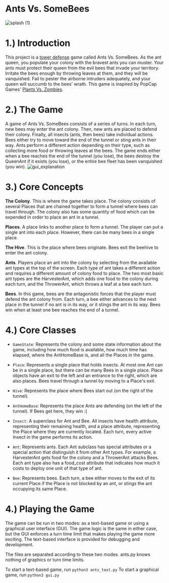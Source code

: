 # Ants Vs. SomeBees
![splash (1)](https://user-images.githubusercontent.com/111802251/204198491-8de5083b-89ff-43f6-b09e-c284d16d64f2.png)
# 1.) Introduction
This project is a [tower defense](https://en.wikipedia.org/wiki/Tower_defense) game called Ants Vs. SomeBees. As the ant queen, you populate your colony with the bravest ants you can muster. Your ants must protect their queen from the evil bees that invade your territory. Irritate the bees enough by throwing leaves at them, and they will be vanquished. Fail to pester the airborne intruders adequately, and your queen will succumb to the bees' wrath. This game is inspired by PopCap Games' [Plants Vs. Zombies](https://www.ea.com/ea-studios/popcap/plants-vs-zombies).
# 2.) The Game
A game of Ants Vs. SomeBees consists of a series of turns. In each turn, new bees may enter the ant colony. Then, new ants are placed to defend their colony. Finally, all insects (ants, then bees) take individual actions. Bees either try to move toward the end of the tunnel or sting ants in their way. Ants perform a different action depending on their type, such as collecting more food or throwing leaves at the bees. The game ends either when a bee reaches the end of the tunnel (you lose), the bees destroy the QueenAnt if it exists (you lose), or the entire bee fleet has been vanquished (you win).
![gui_explanation](https://user-images.githubusercontent.com/111802251/204199268-f27c3fb0-4138-4400-a859-cc36268fe796.png)
# 3.) Core Concepts
**The Colony**. This is where the game takes place. The colony consists of several Places that are chained together to form a tunnel where bees can travel through. The colony also has some quantity of food which can be expended in order to place an ant in a tunnel.

**Places**. A place links to another place to form a tunnel. The player can put a single ant into each place. However, there can be many bees in a single place.

**The Hive**. This is the place where bees originate. Bees exit the beehive to enter the ant colony.

**Ants**. Players place an ant into the colony by selecting from the available ant types at the top of the screen. Each type of ant takes a different action and requires a different amount of colony food to place. The two most basic ant types are the HarvesterAnt, which adds one food to the colony during each turn, and the ThrowerAnt, which throws a leaf at a bee each turn. 

**Bees**. In this game, bees are the antagonistic forces that the player must defend the ant colony from. Each turn, a bee either advances to the next place in the tunnel if no ant is in its way, or it stings the ant in its way. Bees win when at least one bee reaches the end of a tunnel.
# 4.) Core Classes
- `GameState`: Represents the colony and some state information about the game, including how much food is available, how much time has elapsed, where the AntHomeBase is, and all the Places in the game.

- `Place`: Represents a single place that holds insects. At most one Ant can be in a single place, but there can be many Bees in a single place. Place objects have an exit to the left and an entrance to the right, which are also places. Bees travel through a tunnel by moving to a Place's exit.

- `Hive`: Represents the place where Bees start out (on the right of the tunnel).

- `AntHomeBase`: Represents the place Ants are defending (on the left of the tunnel). If Bees get here, they win :(

- `Insect`: A superclass for Ant and Bee. All insects have health attribute, representing their remaining health, and a place attribute, representing the Place where they are currently located. Each turn, every active Insect in the game performs its action.

- `Ant`: Represents ants. Each Ant subclass has special attributes or a special action that distinguish it from other Ant types. For example, a HarvesterAnt gets food for the colony and a ThrowerAnt attacks Bees. Each ant type also has a food_cost attribute that indicates how much it costs to deploy one unit of that type of ant.

- `Bee`: Represents bees. Each turn, a bee either moves to the exit of its current Place if the Place is not blocked by an ant, or stings the ant occupying its same Place.
# 4.) Playing the Game
The game can be run in two modes: as a text-based game or using a graphical user interface (GUI). The game logic is the same in either case, but the GUI enforces a turn time limit that makes playing the game more exciting. The text-based interface is provided for debugging and development.

The files are separated according to these two modes. ants.py knows nothing of graphics or turn time limits.

To start a text-based game, run
`python3 ants_text.py`
To start a graphical game, run
`python3 gui.py`
